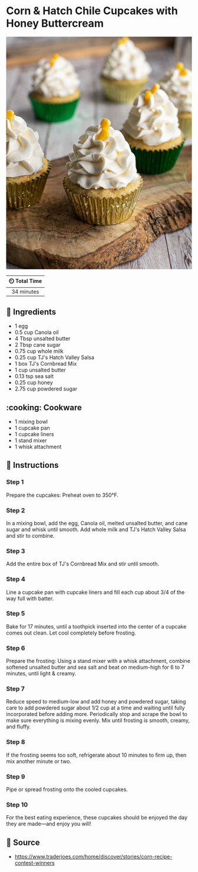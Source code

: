 # Corn & Hatch Chile Cupcakes with Honey Buttercream

![Corn & Hatch Chile Cupcakes with Honey Buttercream](../assets/images/corn-&-hatch-chile-cupcakes-with-honey-buttercream.png)

| :timer_clock: Total Time |
|:-----------------------: |
| 34 minutes |

## :salt: Ingredients

- 1 egg
- 0.5 cup Canola oil
- 4 Tbsp unsalted butter
- 2 Tbsp cane sugar
- 0.75 cup whole milk
- 0.25 cup TJ's Hatch Valley Salsa
- 1 box TJ's Cornbread Mix
- 1 cup unsalted butter
- 0.13 tsp sea salt
- 0.25 cup honey
- 2.75 cup powdered sugar

## :cooking: Cookware

- 1 mixing bowl
- 1 cupcake pan
- 1 cupcake liners
- 1 stand mixer
- 1 whisk attachment

## :pencil: Instructions

### Step 1

Prepare the cupcakes: Preheat oven to 350°F.

### Step 2

In a mixing bowl, add the egg, Canola oil, melted unsalted butter, and cane sugar and whisk until smooth. Add whole milk
and TJ's Hatch Valley Salsa and stir to combine.

### Step 3

Add the entire box of TJ's Cornbread Mix and stir until smooth.

### Step 4

Line a cupcake pan with cupcake liners and fill each cup about 3/4 of the way full with batter.

### Step 5

Bake for 17 minutes, until a toothpick inserted into the center of a cupcake comes out clean. Let cool completely before
frosting.

### Step 6

Prepare the frosting: Using a stand mixer with a whisk attachment, combine softened unsalted butter and sea salt and
beat on medium-high for 6 to 7 minutes, until light & creamy.

### Step 7

Reduce speed to medium-low and add honey and powdered sugar, taking care to add powdered sugar about 1/2 cup at a time
and waiting until fully incorporated before adding more. Periodically stop and scrape the bowl to make sure everything
is mixing evenly. Mix until frosting is smooth, creamy, and fluffy.

### Step 8

If the frosting seems too soft, refrigerate about 10 minutes to firm up, then mix another minute or two.

### Step 9

Pipe or spread frosting onto the cooled cupcakes.

### Step 10

For the best eating experience, these cupcakes should be enjoyed the day they are made—and enjoy you will!

## :link: Source

- <https://www.traderjoes.com/home/discover/stories/corn-recipe-contest-winners>
